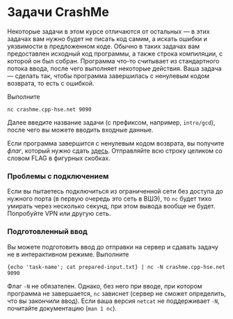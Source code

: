# Задачи CrashMe

Некоторые задачи в этом курсе отличаются от остальных — в этих задачах вам нужно будет не писать код самим, а искать ошибки и уязвимости
в предложенном коде. Обычно в таких задачах вам предоставлен исходный код программы, а также строка компиляции, с которой он был собран.
Программа что-то считывает из стандартного потока ввода, после чего выполняет некоторые действия. Ваша задача — сделать так, чтобы
программа завершилась с ненулевым кодом возврата, то есть с ошибкой.

Выполните
```
nc crashme.cpp-hse.net 9090
```

Далее введите название задачи (с префиксом, например, `intro/gcd`), после чего вы можете вводить входные данные.

Если программа завершится с ненулевым кодом возврата, вы получите _флаг_, который нужно сдать [здесь](https://cpp-hse.net/flag).
Отправляйте всю строку целиком со словом FLAG в фигурных скобках.


### Проблемы с подключением
Если вы пытаетесь подключиться из ограниченной сети без доступа до нужного порта (в первую очередь это сеть в ВШЭ), то `nc` будет тихо умирать через несколько секунд, при этом вывода вообще не будет. Попробуйте VPN или другую сеть.

### Подготовленный ввод
Вы можете подготовить ввод до отправки на сервер и сдавать задачу не в интерактивном режиме. Выполните
```
{echo 'task-name'; cat prepared-input.txt} | nc -N crashme.cpp-hse.net 9090
```
Флаг `-N` не обязателен. Однако, без него при вводе, при котором программа не завершается, `nc` зависнет (сервер не сможет определить, что вы закончили ввод). Если ваша версия `netcat` не поддерживает `-N`, почитайте документацию (`man 1 nc`).
